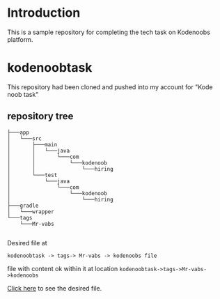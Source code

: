 # Introduction

This is a sample repository for completing the tech task on Kodenoobs platform.

# kodenoobtask
This repository had been cloned and pushed into my account for "Kode noob task" 

## repository tree
```
├───app
│   └───src
│       ├───main
│       │   └───java
│       │       └───com
│       │           └───kodenoob
│       │               └───hiring
│       └───test
│           └───java
│               └───com
│                   └───kodenoob
│                       └───hiring
├───gradle
│   └───wrapper
└───tags
    └───Mr-vabs


```
Desired file at

```
kodenoobtask -> tags-> Mr-vabs -> kodenoobs file
```

file with content ok within it at location `kodenoobtask->tags->Mr-vabs->kodenoobs`

[Click here](https://github.com/Mr-vabs/kodenoobtask/blob/main/tags/Mr-vabs/kodenoobs) to see the desired file.
